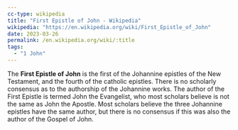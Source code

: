 ```yaml
---
cc-type: wikipedia
title: "First Epistle of John - Wikipedia"
wikipedia: "https://en.wikipedia.org/wiki/First_Epistle_of_John"
date: 2023-03-26
permalink: /en.wikipedia.org/wiki/:title
tags:
  - "1 John"
---
```

The **First Epistle of John** is the first of the Johannine epistles of the New Testament, and the fourth of the catholic epistles. There is no scholarly consensus as to the authorship of the Johannine works. The author of the First Epistle is termed John the Evangelist, who most scholars believe is not the same as John the Apostle. Most scholars believe the three Johannine epistles have the same author, but there is no consensus if this was also the author of the Gospel of John.